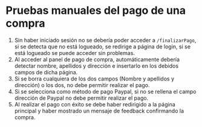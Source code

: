 # Pruebas manuales del pago de una compra
1. Sin haber iniciado sesión no se debería poder acceder a `/finalizarPago`, si se detecta que no está logueado, se redirige a página de login, si se está logueado se puede acceder sin problemas.
2. Al acceder al panel de pago de compra, automáticamente debería detectar nombre, apellidos y dirección e insertarlo en los debidos campos de dicha página.
3. Si se borra cualquiera de los dos campos (Nombre y apellidos y dirección) o los dos, no debe permitir realizar el pago.
4. Si se selecciona como método de pago Paypal, si no se rellena el campo dirección de Paypal no debe permitir realizar el pago.
5. Al realizar el pago con éxito se debe haber redirigido a la página principal y haber mostrado un mensaje de feedback confirmando la compra.
